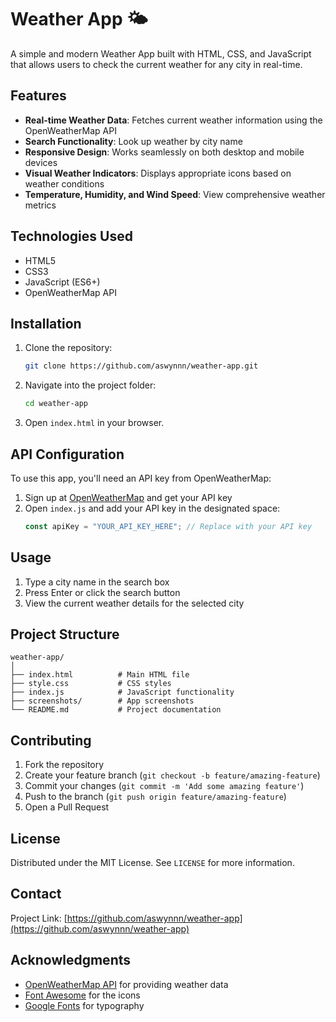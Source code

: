 # Weather App 🌤️

A simple and modern Weather App built with HTML, CSS, and JavaScript that allows users to check the current weather for any city in real-time.


## Features

- **Real-time Weather Data**: Fetches current weather information using the OpenWeatherMap API
- **Search Functionality**: Look up weather by city name
- **Responsive Design**: Works seamlessly on both desktop and mobile devices
- **Visual Weather Indicators**: Displays appropriate icons based on weather conditions
- **Temperature, Humidity, and Wind Speed**: View comprehensive weather metrics


## Technologies Used

- HTML5
- CSS3
- JavaScript (ES6+)
- OpenWeatherMap API

## Installation

1. Clone the repository:
   ```bash
   git clone https://github.com/aswynnn/weather-app.git
   ```

2. Navigate into the project folder:
   ```bash
   cd weather-app
   ```

3. Open `index.html` in your browser.

## API Configuration

To use this app, you'll need an API key from OpenWeatherMap:

1. Sign up at [OpenWeatherMap](https://openweathermap.org/) and get your API key
2. Open `index.js` and add your API key in the designated space:
   ```javascript
   const apiKey = "YOUR_API_KEY_HERE"; // Replace with your API key
   ```

## Usage

1. Type a city name in the search box
2. Press Enter or click the search button
3. View the current weather details for the selected city


## Project Structure

```
weather-app/
│
├── index.html          # Main HTML file
├── style.css           # CSS styles
├── index.js            # JavaScript functionality
├── screenshots/        # App screenshots
└── README.md           # Project documentation
```

## Contributing

1. Fork the repository
2. Create your feature branch (`git checkout -b feature/amazing-feature`)
3. Commit your changes (`git commit -m 'Add some amazing feature'`)
4. Push to the branch (`git push origin feature/amazing-feature`)
5. Open a Pull Request

## License

Distributed under the MIT License. See `LICENSE` for more information.

## Contact

Project Link: [https://github.com/aswynnn/weather-app](https://github.com/aswynnn/weather-app)

## Acknowledgments

- [OpenWeatherMap API](https://openweathermap.org/api) for providing weather data
- [Font Awesome](https://fontawesome.com/) for the icons
- [Google Fonts](https://fonts.google.com/) for typography
